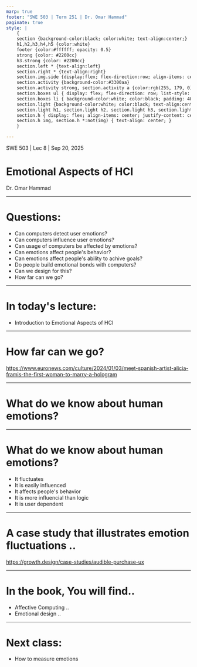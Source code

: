 ```yaml
---
marp: true
footer: "SWE 503 | Term 251 | Dr. Omar Hammad"
paginate: true
style: |
    {
    section {background-color:black; color:white; text-align:center;}
    h1,h2,h3,h4,h5 {color:white}
    footer {color:#ffffff; opacity: 0.5}
    strong {color: #2200cc}
    h3.strong {color: #2200cc}
    section.left * {text-align:left}
    section.right * {text-align:right}
    section.img.side {display:flex; flex-direction:row; align-items: center; justify-content: center}
    section.activity {background-color:#3300aa}
    section.activity strong, section.activity a {color:rgb(255, 179, 0)}
    section.boxes ul { display: flex; flex-direction: row; list-style: none; padding: 0; width: 100%; }
    section.boxes li { background-color:white; color:black; padding: 40px; margin: 10px; border-radius: 10px; flex: 1; text-align: center; }
    section.light {background-color:white; color:black; text-align:center;}
    section.light h1, section.light h2, section.light h3, section.light h4, section.light h5 {color:black}
    section.h { display: flex; align-items: center; justify-content: center; }
    section.h img, section.h *:not(img) { text-align: center; }
    }

---
```


<!--

My Goal of today's class is:

- Intro to Emotional Aspects of HCI
- The relationship between emotions and HCI
- Why it is important to understand emotions

Next class:
- How to measure emotions

 -->

 SWE 503 | Lec 8 | Sep 20, 2025
# Emotional Aspects of HCI
Dr. Omar Hammad

---

<!-- _class: left -->

 # Questions: 

- Can computers detect user emotions?
- Can computers influence user emotions?
- Can usage of computers be affected by emotions?
- Can emotions affect people's behavior?
- Can emotions affect people's ability to achive goals?
- Do people build emotional bonds with computers?
- Can we design for this?
- How far can we go? 

---

<!-- _class: left -->

# In today's lecture:
- Introduction to Emotional Aspects of HCI

---

<!-- _class: activity -->

# How far can we go?
https://www.euronews.com/culture/2024/01/03/meet-spanish-artist-alicia-framis-the-first-woman-to-marry-a-hologram

---

# What do we know about human emotions?

---

<!-- _class: left -->

# What do we know about human emotions?
- It fluctuates
- It is easily influenced
- It affects people's behavior
- It is more influencial than logic
- It is user dependent

---

<!-- _class: activity -->

# A case study that illustrates emotion fluctuations ..
https://growth.design/case-studies/audible-purchase-ux

---

<!-- _class: left -->

# In the book, You will find..

- Affective Computing .. 
- Emotional design .. 

---

<!-- _class: left -->

# Next class:
- How to measure emotions